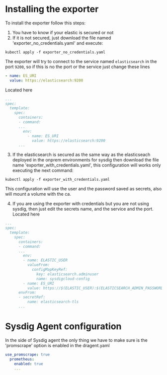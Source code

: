 # Installing the exporter
To install the exporter follow this steps:
1. You have to know if your elastic is secured or not
2. If it is not secured, just download the file named 'exporter_no_credentials.yaml' and execute:
```
kubectl apply -f exporter_no_credentials.yaml
```
The exporter will try to connect to the service named `elasticsearch` in the port `9200`, so if this is no the port or the service just change these lines
```yaml
- name: ES_URI
  value: https://elasticsearch:9200
```
Located here
```yaml
...
spec:
  template:
    spec:
      containers:
      - command:
      ...
        env:
          - name: ES_URI
            value: https://elasticsearch:9200
      ...
```
3. If the elasticsearch is secured as the same way as the elasticseach deployed in the onprem environments for sysdig then download the file name 'exporter_with_credentials.yaml',
this configuration will works only executing the next command:
```
kubectl apply -f exporter_with_credentials.yaml
```
This configuration will use the user and the password saved as secrets, also will mount a volume with the ca.

4. If you are using the exporter with credentials but you are not using sysdig, then just edit the secrets name, and the service and the port.
Located here
```yaml
...
spec:
  template:
    spec:
      containers:
      - command:
      ...
        env:
        - name: ELASTIC_USER
          valueFrom:
            configMapKeyRef:
              key: elasticsearch.adminuser
              name: sysdigcloud-config
        - name: ES_URI
          value: https://$(ELASTIC_USER):$(ELASTICSEARCH_ADMIN_PASSWORD)@sysdigcloud-elasticsearch:9200
      envFrom:
      - secretRef:
          name: elasticsearch-tls
      ...
```
# Sysdig Agent configuration
In the side of Sysdig agent the only thing we have to make sure is the 'promscrape' option is enabled in the dragent.yaml
```yaml
use_promscrape: true
  prometheus:
    enabled: true
    ...
```

